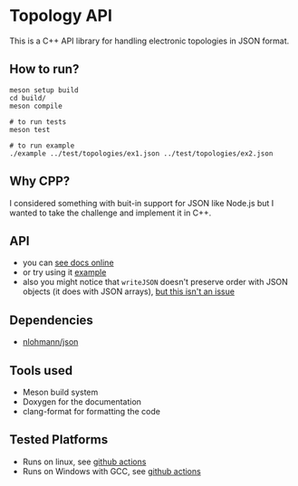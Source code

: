 # Topology API
This is a C++ API library for handling electronic topologies in JSON format.
## How to run?
```
meson setup build
cd build/
meson compile

# to run tests
meson test

# to run example
./example ../test/topologies/ex1.json ../test/topologies/ex2.json 

```

## Why CPP?
I considered something with buit-in support for JSON like Node.js but I wanted to take the challenge and implement it in C++.

## API
* you can [see docs online](https://aa-hamza.github.io/topology-api/hierarchy.html) 
* or try using it [example](./example.cpp)
* also you might notice that `writeJSON` doesn't preserve order with JSON objects (it does with JSON arrays), [but this isn't an issue](https://stackoverflow.com/questions/7214293/is-the-order-of-elements-in-a-json-list-preserved)

## Dependencies
* [nlohmann/json](https://github.com/nlohmann/json)

## Tools used
* Meson build system
* Doxygen for the documentation
* clang-format for formatting the code

## Tested Platforms
* Runs on linux, see [github actions](https://github.com/AA-Hamza/topology-api/actions)
* Runs on Windows with GCC, see [github actions](https://github.com/AA-Hamza/topology-api/actions)